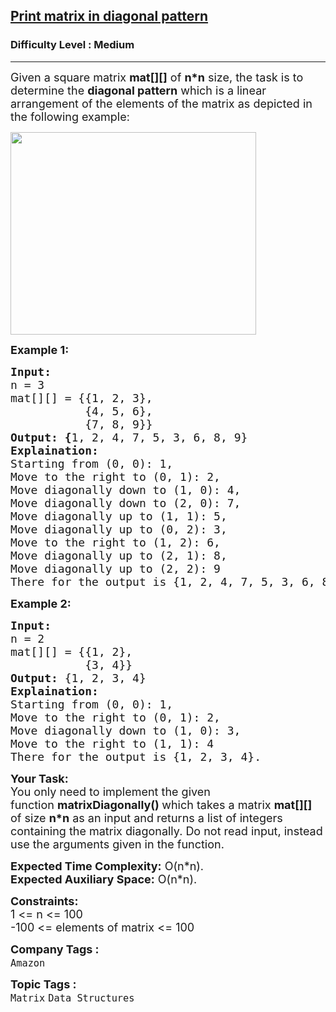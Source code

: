<h2><a href="https://www.geeksforgeeks.org/problems/print-matrix-in-diagonal-pattern/1">Print matrix in diagonal pattern</a></h2><h3>Difficulty Level : Medium</h3><hr><div class="problems_problem_content__Xm_eO"><p><span style="font-size: 18px;">Given a square matrix <strong>mat[][]</strong> of <strong>n*n</strong> size, the task is to determine the <strong>diagonal pattern</strong> which is a linear arrangement of the elements of the matrix as depicted in the following example:</span></p>
<p><span style="font-size: 18px;"><img style="height: 324px; width: 393px;" src="https://contribute.geeksforgeeks.org/wp-content/uploads/matrix-6.png" alt=""></span></p>
<p><span style="font-size: 18px;"><strong>Example 1:</strong></span></p>
<pre><span style="font-size: 18px;"><strong style="font-size: 18px;">Input:
</strong><span style="font-size: 18px;">n = 3
mat[][] = {{1, 2, 3},<br>           {4, 5, 6},<br>           {7, 8, 9}}
</span><strong style="font-size: 18px;">Output: {</strong><span style="font-size: 18px;">1, 2, 4, 7, 5, 3, 6, 8, 9}<br></span><strong style="font-size: 18px;">Explaination:<br></strong><span style="font-size: 18px;"><span style="font-size: 18px;">Starting from (0, 0): 1,
Move to the right to (0, 1): 2,
Move diagonally down to (1, 0): 4,
Move diagonally down to (2, 0): 7,<br>Move diagonally up to (1, 1): 5,
Move diagonally up to (0, 2): 3,
Move to the right to (1, 2): 6,
Move diagonally up to (2, 1): 8,
Move diagonally up to (2, 2): 9<br>There for the output is {1, 2, 4, 7, 5, 3, 6, 8, 9}.</span></span><span style="font-size: 18px;"><br></span></span></pre>
<p><span style="font-size: 18px;"><strong>Example 2:</strong></span></p>
<pre><span style="font-size: 18px;"><strong style="font-size: 18px;">Input:
</strong><span style="font-size: 18px;">n = 2
mat[][] = {{1, 2},<br>           {3, 4}}
</span><strong style="font-size: 18px;">Output: </strong><span style="font-size: 18px;">{1, 2, 3, 4}<br></span><strong style="font-size: 18px;">Explaination:</strong><span style="font-size: 18px;"><br>Starting from (0, 0): 1,
Move to the right to (0, 1): 2,
Move diagonally down to (1, 0): 3,
Move to the right to (1, 1): 4<br>There for the output is {1, 2, 3, 4}.</span></span></pre>
<p><span style="font-size: 18px;"><strong>Your Task:</strong><br>You only need to implement the given function&nbsp;<strong>matrixDiagonally()&nbsp;</strong>which takes a matrix <strong>mat[][]</strong> of size <strong>n*n</strong> as an input and returns a list of integers containing the matrix diagonally. Do not read input, instead use the arguments given in the function.</span></p>
<p><span style="font-size: 18px;"><strong>Expected Time Complexity:</strong> O(n*n).<br><strong>Expected Auxiliary Space:</strong> O(</span><span style="font-size: 18px;">n*n</span><span style="font-size: 18px;">).</span></p>
<p><span style="font-size: 18px;"><strong>Constraints:</strong><br>1 &lt;= n &lt;= 100<br>-100 &lt;= elements of matrix &lt;= 100</span></p></div><p><span style=font-size:18px><strong>Company Tags : </strong><br><code>Amazon</code>&nbsp;<br><p><span style=font-size:18px><strong>Topic Tags : </strong><br><code>Matrix</code>&nbsp;<code>Data Structures</code>&nbsp;